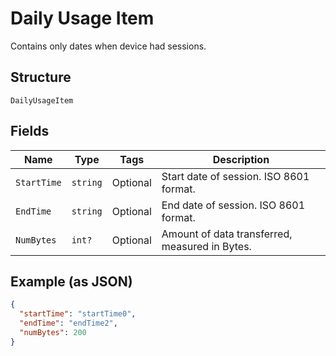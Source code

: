 
# Daily Usage Item

Contains only dates when device had sessions.

## Structure

`DailyUsageItem`

## Fields

| Name | Type | Tags | Description |
|  --- | --- | --- | --- |
| `StartTime` | `string` | Optional | Start date of session. ISO 8601 format. |
| `EndTime` | `string` | Optional | End date of session. ISO 8601 format. |
| `NumBytes` | `int?` | Optional | Amount of data transferred, measured in Bytes. |

## Example (as JSON)

```json
{
  "startTime": "startTime0",
  "endTime": "endTime2",
  "numBytes": 200
}
```


